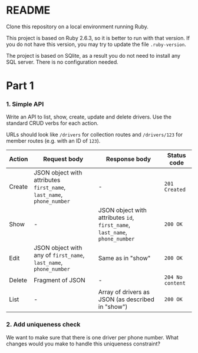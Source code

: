 # README

Clone this repository on a local environment running Ruby.

This project is based on Ruby 2.6.3, so it is better to run with that version.
If you do not have this version, you may try to update the file `.ruby-version`. 

The project is based on SQlite, as a result you do not need to install any SQL server. There is no configuration needed.

# Part 1

### 1. Simple API

Write an API to list, show, create, update and delete drivers. Use the standard CRUD verbs for each action.

URLs should look like `/drivers` for collection routes and `/drivers/123` for member routes (e.g. with an ID of `123`).

| Action | Request body | Response body | Status code |
|---|---|---|---|
| Create | JSON object with attributes `first_name`, `last_name`, `phone_number` |  - | `201 Created` |
| Show | - | JSON object with attributes `id`, `first_name`, `last_name`, `phone_number`|  `200 OK` |
| Edit | JSON object with any of `first_name`, `last_name`, `phone_number` | Same as in "show" | `200 OK` |
| Delete | Fragment of JSON  | - | `204 No content`  |
| List | - | Array of drivers as JSON (as described in "show") | `200 OK` |

### 2. Add uniqueness check

We want to make sure that there is one driver per phone number. What changes would you make to handle this uniqueness constraint?
